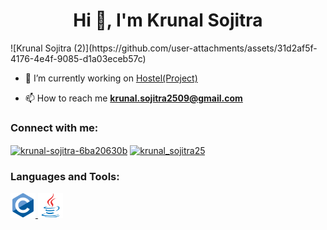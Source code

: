 <h1 align="center">Hi 👋, I'm Krunal Sojitra</h1>
![Krunal Sojitra (2)](https://github.com/user-attachments/assets/31d2af5f-4176-4e4f-9085-d1a03eceb57c)

- 🔭 I’m currently working on [Hostel(Project)](https://github.com/Krunal2509/Hostel.git)

- 📫 How to reach me **krunal.sojitra2509@gmail.com**

<h3 align="left">Connect with me:</h3>
<p align="left">
<a href="https://linkedin.com/in/krunal-sojitra-6ba20630b" target="blank"><img align="center" src="https://raw.githubusercontent.com/rahuldkjain/github-profile-readme-generator/master/src/images/icons/Social/linked-in-alt.svg" alt="krunal-sojitra-6ba20630b" height="30" width="40" /></a>
<a href="https://instagram.com/krunal_sojitra25" target="blank"><img align="center" src="https://raw.githubusercontent.com/rahuldkjain/github-profile-readme-generator/master/src/images/icons/Social/instagram.svg" alt="krunal_sojitra25" height="30" width="40" /></a>
</p>

<h3 align="left">Languages and Tools:</h3>
<p align="left"> <a href="https://www.cprogramming.com/" target="_blank" rel="noreferrer"> <img src="https://raw.githubusercontent.com/devicons/devicon/master/icons/c/c-original.svg" alt="c" width="40" height="40"/> </a> <a href="https://www.java.com" target="_blank" rel="noreferrer"> <img src="https://raw.githubusercontent.com/devicons/devicon/master/icons/java/java-original.svg" alt="java" width="40" height="40"/> </a> </p>
